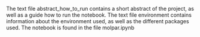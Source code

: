 The text file abstract_how_to_run contains a short abstract of the project, as well as a guide how to run the notebook.
The text file environment contains information about the environment used, as well as the different packages used.
The notebook is found in the file molpar.ipynb
